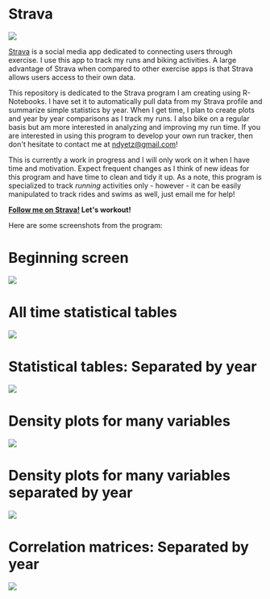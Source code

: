 # Strava

![](https://raw.githubusercontent.com/ndyetz/Strava/master/Strava-Logo.png)

[Strava](https://www.strava.com/) is a social media app dedicated to connecting users through exercise. I use this app to track my runs and biking activities. A large advantage of Strava when compared to other exercise apps is that Strava allows users access to their own data. 

This repository is dedicated to the Strava program I am creating using R-Notebooks. I have set it to automatically pull data from my Strava profile and summarize simple statistics by year. When I get time, I plan to create plots and year by year comparisons as I track my runs. I also bike on a regular basis but am more interested in analyzing and improving my run time. If you are interested in using this program to develop your own run tracker, then don't hesitate to contact me at <ndyetz@gmail.com>!

This is currently a work in progress and I will only work on it when I have time and motivation. Expect frequent changes as I think of new ideas for this program and have time to clean and tidy it up. As a note, this program is specialized to track *running* activities only - however - it can be easily manipulated to track rides and swims as well, just email me for help!

**[Follow me on Strava!](https://www.strava.com/athletes/15386069) Let's workout!**

Here are some screenshots from the program: 


# **Beginning screen**

![](https://raw.githubusercontent.com/ndyetz/Strava/master/screenshots/Capture1.PNG)




# **All time statistical tables**

![](https://raw.githubusercontent.com/ndyetz/Strava/master/screenshots/Capture2.PNG)



# **Statistical tables: Separated by year**

![](https://raw.githubusercontent.com/ndyetz/Strava/master/screenshots/Capture3.PNG)




# **Density plots for many variables**

![](https://raw.githubusercontent.com/ndyetz/Strava/master/screenshots/Capture4.PNG)



# **Density plots for many variables separated by year**

![](https://raw.githubusercontent.com/ndyetz/Strava/master/screenshots/Capture5.PNG)




# **Correlation matrices: Separated by year**

![](https://raw.githubusercontent.com/ndyetz/Strava/master/screenshots/Capture7.PNG)
